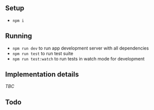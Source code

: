 ## Setup

- `npm i`

## Running

- `npm run dev` to run app development server with all dependencies
- `npm run test` to run test suite
- `npm run test:watch` to run tests in watch mode for development

## Implementation details

*TBC*








## Todo
